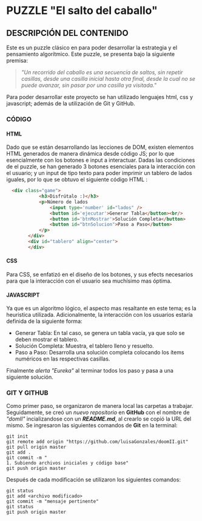 # PUZZLE "El salto del caballo"
## DESCRIPCIÓN DEL CONTENIDO
Este es un puzzle clásico en para poder desarrollar la estrategia y el pensamiento algorítmico. Este puzzle, se presenta bajo la siguiente premisa: 
>*"Un recorrido del caballo es una secuencia de saltos, sin repetir casillas, desde una casilla inicial hasta otra final, desde la cual no se puede avanzar, sin pasar por una casilla ya visitada."*

Para poder desarrollar este proyecto se han utilizado lenguajes html, css y javascript; además de la utilización de Git y GitHub.
### CÓDIGO
#### HTML
Dado que se están desarrollando las lecciones de DOM, existen elementos HTML generados de manera dinámica desde código JS; por lo que esencialmente con los botones e input a interactuar. Dadas las condiciones de el puzzle, se han generado 3 botones esenciales para la interacción con el usuario; y un input de tipo texto para poder imprimir un tablero de lados iguales, por lo que se obtuvo el siguiente código HTML : 
```html
  <div class="game">
            <h3>Disfrútalo :)</h3>
            <p>Número de lados
                <input type='number' id="lados" />
                <button id='ejecutar'>Generar Tabla</button><br/>
                <button id='btnMostrar'>Solución Completa</button>
                <button id="btnSolucion">Paso a Paso</button>
            </p>
        </div>
        <div id="tablero" align="center">
        </div>
```
#### CSS
Para CSS, se enfatizó en el diseño de los botones, y sus efects necesarios para que la interacción con el usuario sea muchísimo mas óptima.
#### JAVASCRIPT
Ya que es un algoritmo lógico, el aspecto mas resaltante en este tema; es la heuristica utilizada. Adicionalmente, la interacción con los usuarios estaría definida de la siguiente forma:
  * Generar Tabla: En tal caso, se genera un tabla vacía, ya que solo se deben mostrar el tablero.
  * Solución Completa: Muestra, el tablero lleno y resuelto.
  * Paso a Paso: Desarrolla una solución completa colocando los ítems numéricos en las respectivas casillas.

Finalmente *alerta "Eureka"* al terminar todos los paso y pasa a una siguiente solución.
### GIT Y GITHUB
Como primer paso, se organizaron de manera local las carpetas a trabajar.
Seguidamente, se creó un *nuevo repositorio* en **GitHub** con el nombre de *"domII"* incializandose con un ***README.md***, al crearlo se copió la URL del mismo.
Se ingresaron las siguientes comandos de **Git** en la terminal:

```Git
git init
git remote add origin "https://github.com/luisaGonzales/doomII.git"
git pull origin master
git add .
git commit -m "	
1. Subiendo archivos iniciales y código base"
git push origin master
```
Después de cada modificación se utilizaron los siguientes comandos:

```git
git status
git add <archivo modificado>
git commit -m "mensaje pertinente"
git status
git push origin master
```
